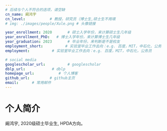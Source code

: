```yaml
---
# 后续与个人不符合的选项，请空缺
cn_name: 阚鸿宇
cn_level:           # 教授，研究员（博士生,硕士生不用填
# img: ./images/people/Xule.png # 头像链接

year_enrollment: 2020       # 硕士入学年份，来计算硕士生几年级
year_enrollment_PhD:   # 博士入学年份，来计算博士生几年级
year_graduation: 2023       # 毕业年份，来判断是不是校友
employment_short:          # 实验室毕业工作去向：e.g. 百度，MIT，中石化，公务员
employment:          # 实验室毕业工作去向：e.g. 百度，MIT，中石化，公务员

# social media
googlescholar_url:          # googlescholar
dblp_url:            # dblp
homepage_url:           # 个人博客
github_url:         # github主页
email:      # 常用邮件
---
```


# 个人简介

阚鸿宇, 2020级硕士毕业生, HPDA方向。
